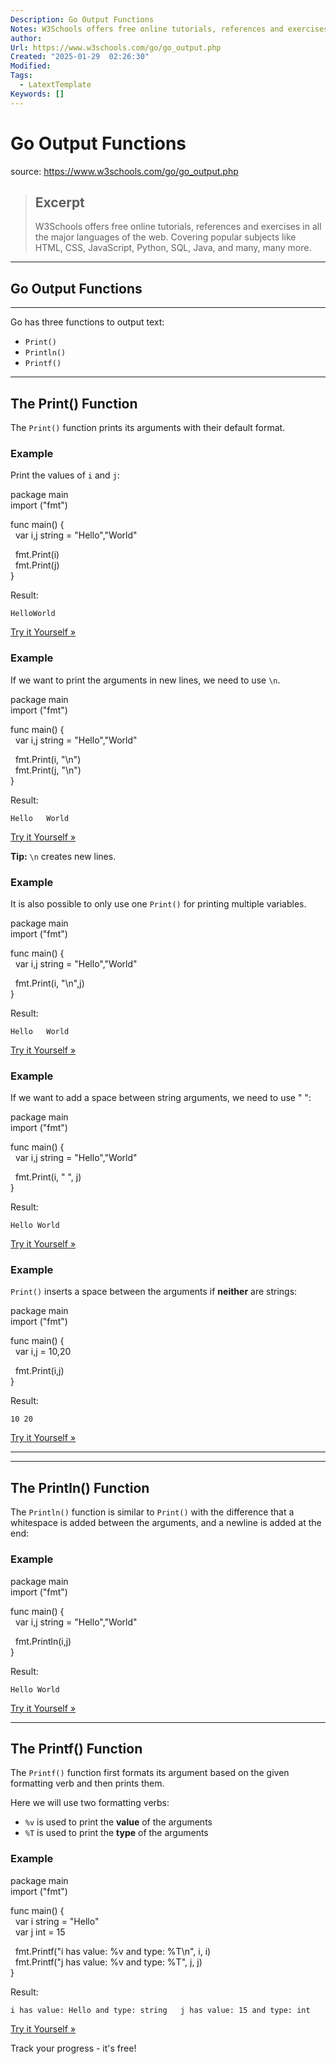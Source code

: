 ```yaml
---
Description: Go Output Functions
Notes: W3Schools offers free online tutorials, references and exercises in all the major languages of the web. Covering popular subjects like HTML, CSS, JavaScript, Python, SQL, Java, and many, many more.
author: 
Url: https://www.w3schools.com/go/go_output.php
Created: "2025-01-29  02:26:30"
Modified: 
Tags:
  - LatextTemplate
Keywords: []
---
```


# Go Output Functions

source: https://www.w3schools.com/go/go_output.php

> ## Excerpt
> W3Schools offers free online tutorials, references and exercises in all the major languages of the web. Covering popular subjects like HTML, CSS, JavaScript, Python, SQL, Java, and many, many more.

---
## Go Output Functions

___

Go has three functions to output text:

-   `Print()`
-   `Println()`
-   `Printf()`

___

## The Print() Function

The `Print()` function prints its arguments with their default format.

### Example

Print the values of `i` and `j`:

package main  
import ("fmt")  
  
func main() {  
  var i,j string = "Hello","World"  
  
  fmt.Print(i)  
  fmt.Print(j)  
}

Result:

`HelloWorld   `

[Try it Yourself »](https://www.w3schools.com/go/trygo.php?filename=demo_output1)

### Example

If we want to print the arguments in new lines, we need to use `\n`.

package main  
import ("fmt")  
  
func main() {  
  var i,j string = "Hello","World"  
  
  fmt.Print(i, "\\n")  
  fmt.Print(j, "\\n")  
}

Result:

`Hello   World   `

[Try it Yourself »](https://www.w3schools.com/go/trygo.php?filename=demo_output2)

**Tip:** `\n` creates new lines.

### Example

It is also possible to only use one `Print()` for printing multiple variables.

package main  
import ("fmt")  
  
func main() {  
  var i,j string = "Hello","World"  
  
  fmt.Print(i, "\\n",j)  
}

Result:

`Hello   World   `

[Try it Yourself »](https://www.w3schools.com/go/trygo.php?filename=demo_output3)

### Example

If we want to add a space between string arguments, we need to use " ":

package main  
import ("fmt")  
  
func main() {  
  var i,j string = "Hello","World"  
  
  fmt.Print(i, " ", j)  
}

Result:

`Hello World   `

[Try it Yourself »](https://www.w3schools.com/go/trygo.php?filename=demo_output4)

### Example

`Print()` inserts a space between the arguments if **neither** are strings:

package main  
import ("fmt")  
  
func main() {  
  var i,j = 10,20  
  
  fmt.Print(i,j)  
}

Result:

`10 20   `

[Try it Yourself »](https://www.w3schools.com/go/trygo.php?filename=demo_output7)

___

___

## The Println() Function

The `Println()` function is similar to `Print()` with the difference that a whitespace is added between the arguments, and a newline is added at the end:

### Example

package main  
import ("fmt")  
  
func main() {  
  var i,j string = "Hello","World"  
  
  fmt.Println(i,j)  
}

Result:

`Hello World`

[Try it Yourself »](https://www.w3schools.com/go/trygo.php?filename=demo_output5)

___

## The Printf() Function

The `Printf()` function first formats its argument based on the given formatting verb and then prints them.

Here we will use two formatting verbs:

-   `%v` is used to print the **value** of the arguments
-   `%T` is used to print the **type** of the arguments

### Example

package main  
import ("fmt")

func main() {  
  var i string = "Hello"  
  var j int = 15  
  
  fmt.Printf("i has value: %v and type: %T\\n", i, i)  
  fmt.Printf("j has value: %v and type: %T", j, j)  
}

Result:

`i has value: Hello and type: string   j has value: 15 and type: int`

[Try it Yourself »](https://www.w3schools.com/go/trygo.php?filename=demo_output6)

  

Track your progress - it's free!
